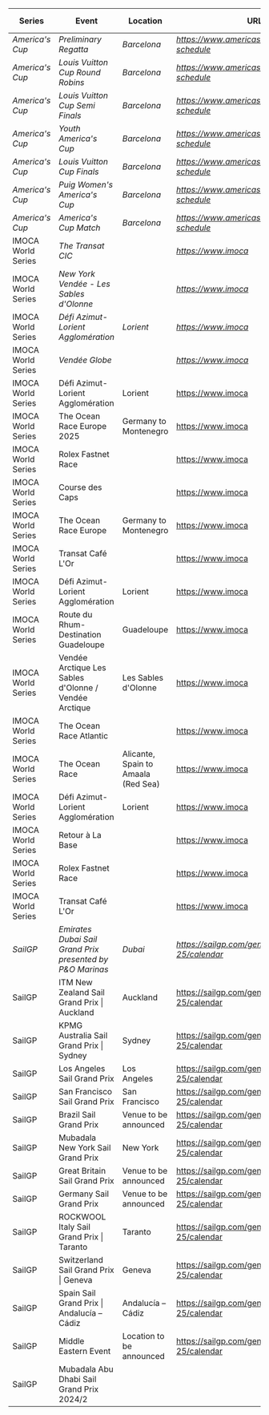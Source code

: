 | Series | Event | Location | URL | Start Date | End Date |
|---|---|---|---|---|---|
| *America's Cup* | *Preliminary Regatta* | *Barcelona* | *https://www.americascup.com/en/ac37-schedule* | *2024-08-22* | *2024-08-25* |
| *America's Cup* | *Louis Vuitton Cup Round Robins* | *Barcelona* | *https://www.americascup.com/en/ac37-schedule* | *2024-08-29* | *2024-09-08* |
| *America's Cup* | *Louis Vuitton Cup Semi Finals* | *Barcelona* | *https://www.americascup.com/en/ac37-schedule* | *2024-09-14* | *2024-09-19* |
| *America's Cup* | *Youth America's Cup* | *Barcelona* | *https://www.americascup.com/en/ac37-schedule* | *2024-09-17* | *2024-09-26* |
| *America's Cup* | *Louis Vuitton Cup Finals* | *Barcelona* | *https://www.americascup.com/en/ac37-schedule* | *2024-09-26* | *2024-10-05* |
| *America's Cup* | *Puig Women's America's Cup* | *Barcelona* | *https://www.americascup.com/en/ac37-schedule* | *2024-10-05* | *2024-10-13* |
| *America's Cup* | *America's Cup Match* | *Barcelona* | *https://www.americascup.com/en/ac37-schedule* | *2024-10-12* | *2024-10-21* |
| IMOCA World Series | *The Transat CIC* |  | *https://www.imoca* | *2024* | *2024* |
| IMOCA World Series | *New York Vendée - Les Sables d'Olonne* |  | *https://www.imoca* | *2024* | *2024* |
| IMOCA World Series | *Défi Azimut-Lorient Agglomération* | *Lorient* | *https://www.imoca* | *2024* | *2024* |
| IMOCA World Series | *Vendée Globe* |  | *https://www.imoca* | *2024* | *2025* |
| IMOCA World Series | Défi Azimut-Lorient Agglomération | Lorient | https://www.imoca | 2025 | 2025 |
| IMOCA World Series | The Ocean Race Europe 2025 | Germany to Montenegro | https://www.imoca | 2025 | 2025 |
| IMOCA World Series | Rolex Fastnet Race |  | https://www.imoca | 2025 | 2025 |
| IMOCA World Series | Course des Caps |  | https://www.imoca | 2025-06-29 | 2025-06-29 |
| IMOCA World Series | The Ocean Race Europe | Germany to Montenegro | https://www.imoca | 2025-08 | 2025-08 |
| IMOCA World Series | Transat Café L'Or |  | https://www.imoca | 2025-10 | 2025-10 |
| IMOCA World Series | Défi Azimut-Lorient Agglomération | Lorient | https://www.imoca | 2026 | 2026 |
| IMOCA World Series | Route du Rhum-Destination Guadeloupe | Guadeloupe | https://www.imoca | 2026 | 2026 |
| IMOCA World Series | Vendée Arctique Les Sables d'Olonne / Vendée Arctique | Les Sables d'Olonne | https://www.imoca | 2026-06 | 2026-06 |
| IMOCA World Series | The Ocean Race Atlantic |  | https://www.imoca | 2026-08 | 2026-08 |
| IMOCA World Series | The Ocean Race | Alicante, Spain to Amaala (Red Sea) | https://www.imoca | 2027-01 | 2027-01 |
| IMOCA World Series | Défi Azimut-Lorient Agglomération | Lorient | https://www.imoca | 2027 | 2027 |
| IMOCA World Series | Retour à La Base |  | https://www.imoca | 2027 | 2027 |
| IMOCA World Series | Rolex Fastnet Race |  | https://www.imoca | 2027 | 2027 |
| IMOCA World Series | Transat Café L'Or |  | https://www.imoca | 2027-10 | 2027-10 |
| *SailGP* | *Emirates Dubai Sail Grand Prix presented by P&O Marinas* | *Dubai* | *https://sailgp.com/general/24-25/calendar* | *2024-11-23* | *2024-11-24* |
| SailGP | ITM New Zealand Sail Grand Prix \| Auckland | Auckland | https://sailgp.com/general/24-25/calendar | 2025-01-18 | 2025-01-19 |
| SailGP | KPMG Australia Sail Grand Prix \| Sydney | Sydney | https://sailgp.com/general/24-25/calendar | 2025-02-08 | 2025-02-09 |
| SailGP | Los Angeles Sail Grand Prix | Los Angeles | https://sailgp.com/general/24-25/calendar | 2025-03-15 | 2025-03-16 |
| SailGP | San Francisco Sail Grand Prix | San Francisco | https://sailgp.com/general/24-25/calendar | 2025-03-22 | 2025-03-23 |
| SailGP | Brazil Sail Grand Prix | Venue to be announced | https://sailgp.com/general/24-25/calendar | 2025-05-03 | 2025-05-04 |
| SailGP | Mubadala New York Sail Grand Prix | New York | https://sailgp.com/general/24-25/calendar | 2025-06-07 | 2025-06-08 |
| SailGP | Great Britain Sail Grand Prix | Venue to be announced | https://sailgp.com/general/24-25/calendar | 2025-07-19 | 2025-07-20 |
| SailGP | Germany Sail Grand Prix | Venue to be announced | https://sailgp.com/general/24-25/calendar | 2025-08-16 | 2025-08-17 |
| SailGP | ROCKWOOL Italy Sail Grand Prix \| Taranto | Taranto | https://sailgp.com/general/24-25/calendar | 2025-09-06 | 2025-09-07 |
| SailGP | Switzerland Sail Grand Prix \| Geneva | Geneva | https://sailgp.com/general/24-25/calendar | 2025-09-20 | 2025-09-21 |
| SailGP | Spain Sail Grand Prix \| Andalucía – Cádiz | Andalucía – Cádiz | https://sailgp.com/general/24-25/calendar | 2025-10-04 | 2025-10-05 |
| SailGP | Middle Eastern Event | Location to be announced | https://sailgp.com/general/24-25/calendar | 2025-11-07 | 2025-11-08 |
| SailGP | Mubadala Abu Dhabi Sail Grand Prix 2024/2